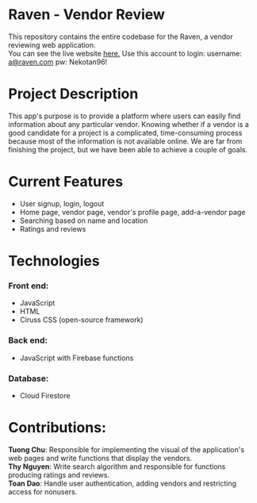 # Raven - Vendor Review
This repository contains the entire codebase for the Raven, a vendor reviewing web application.</br>
You can see the live website [here.](https://raven-c24a9.web.app/?fbclid=IwAR000y--8E5s2kqgubQ1NxBLO2tis02_qHwLPZkZnwkln1rsAn2gWQll9AE)
Use this account to login: 
username: a@raven.com 
pw: Nekotan96!

# Project Description
This app's purpose is to provide a platform where users can easily find information about any particular vendor. Knowing whether if a vendor is a good candidate for a project is a complicated, time-consuming process because most of the information is not available online. We are far from finishing the project, but we have been able to achieve a couple of goals.

# Current Features
- User signup, login, logout
- Home page, vendor page, vendor's profile page, add-a-vendor page
- Searching based on name and location
- Ratings and reviews 
# Technologies 
### Front end: 
- JavaScript
- HTML
- Ciruss CSS (open-source framework)
### Back end:
- JavaScript with Firebase functions
### Database:
- Cloud Firestore
# Contributions:
<b>Tuong Chu</b>: Responsible for implementing the visual of the application's web pages and write functions that display the vendors.</br>
<b>Thy Nguyen</b>: Write search algorithm and responsible for functions producing ratings and reviews.</br>
<b>Toan Dao</b>: Handle user authentication, adding vendors and restricting access for nonusers.</br>
